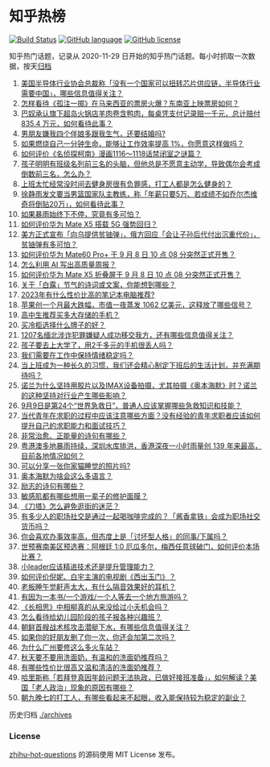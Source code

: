 # 知乎热榜
[![Build Status](https://github.com/ToWeLong/zhihu-hot-questions/workflows/CI/badge.svg)](https://github.com/ToWeLong/zhihu-hot-questions/actions)
[![GitHub language](https://img.shields.io/badge/language-golang-orange.svg)](https://golang.org/)
[![GitHub license](https://img.shields.io/github/license/ToWeLong/zhihu-hot-questions)](https://github.com/ToWeLong/zhihu-hot-questions/blob/main/LICENSE)

知乎热门话题，记录从 2020-11-29 日开始的知乎热门话题。每小时抓取一次数据，按天[归档](./archives)

<!-- BEGIN -->

1. [美国半导体行业协会总裁称「没有一个国家可以扭转芯片供应链，半导体行业需要中国」，哪些信息值得关注？](https://www.zhihu.com/question/620907996)
1. [怎样看待《孤注一掷》在马来西亚的票房火爆？东南亚上映票房如何？](https://www.zhihu.com/question/620624985)
1. [巴奴承认旗下超岛火锅店羊肉卷含鸭肉，每桌凭支付记录赔一千元，总计赔付 835.4 万元，如何看待此事？](https://www.zhihu.com/question/621047866)
1. [男朋友嫌我四个伴娘多跟我生气，还要结婚吗?](https://www.zhihu.com/question/620647984)
1. [如果燃烧自己一分钟生命，能够让工作效率提高 1%，你愿意这样做吗？](https://www.zhihu.com/question/617369887)
1. [如何评价《名侦探柯南》漫画1116～1118话禁闭室之谜篇？](https://www.zhihu.com/question/620884297)
1. [孩子明明有班级名列前三名的头脑，但他总是不愿意主动学，导致偶尔会考成倒数前三名，怎么办？](https://www.zhihu.com/question/585553610)
1. [上班太忙经常没时间去健身房很有负罪感，打工人都是怎么健身的？](https://www.zhihu.com/question/620836470)
1. [徐静雨发文要当男篮国家队主教练，称「年薪只要5万、若成绩不如乔尔杰维奇将倒贴20万」，如何看待此事？](https://www.zhihu.com/question/620717178)
1. [如果暴雨始终下不停，究竟有多可怕？](https://www.zhihu.com/question/620491747)
1. [如何评价华为 Mate X5 搭载 5G 强势回归？](https://www.zhihu.com/question/621076871)
1. [美方正式宣布「向乌提供贫铀弹」，俄方回应「会让子孙后代付出沉重代价」，贫铀弹有多可怕？](https://www.zhihu.com/question/620931748)
1. [如何评价华为 Mate60 Pro+ 于 9 月 8 日 10 点 08 分突然正式开售？](https://www.zhihu.com/question/621058178)
1. [怎么利用 AI 写出高质量周报？](https://www.zhihu.com/question/619684539)
1. [如何评价华为 Mate X5 折叠屏于 9 月 8 日 10 点 08 分突然正式开售？](https://www.zhihu.com/question/621057650)
1. [关于「白露」节气的诗词或文案，你能想到哪些？](https://www.zhihu.com/question/620614311)
1. [2023年有什么性价比高的笔记本电脑推荐?](https://www.zhihu.com/question/577488958)
1. [苹果创一个月最大跌幅，市值一夜蒸发 1062 亿美元，这释放了哪些信号？](https://www.zhihu.com/question/620877319)
1. [高中生推荐买多大存储的手机？](https://www.zhihu.com/question/617476840)
1. [买冷柜选择什么牌子的好？](https://www.zhihu.com/question/287884946)
1. [1207名缅北涉诈犯罪嫌疑人成功移交我方，还有哪些信息值得关注？](https://www.zhihu.com/question/621065800)
1. [孩子要去上大学了，用2千多元的手机很丢人吗？](https://www.zhihu.com/question/616927172)
1. [我们需要在工作中保持情绪稳定吗？](https://www.zhihu.com/question/620465243)
1. [当上班成为一种长久的习惯，我们还会精心制定下班后的生活计划，并充满期待吗？](https://www.zhihu.com/question/620467756)
1. [诺兰为什么坚持用胶片以及IMAX设备拍摄，尤其拍摄《奥本海默》时？诺兰的这种坚持对行业产生哪些影响？](https://www.zhihu.com/question/619675200)
1. [9月9日是第24个“世界急救日”，普通人应该掌握哪些急救知识和技能？](https://www.zhihu.com/question/620945736)
1. [当代青年在求职的过程中应该注意哪些方面？没有经验的青年求职者应该如何提升自己的求职能力和面试技巧？](https://www.zhihu.com/question/620962989)
1. [非常治愈、正能量的诗句有哪些？](https://www.zhihu.com/question/620902440)
1. [粤港澳多地暴雨持续，深圳水库排洪，香港深夜一小时雨量创 139 年来最高，目前各地情况如何？](https://www.zhihu.com/question/621046941)
1. [可以分享一张你家猫睡觉的照片吗?](https://www.zhihu.com/question/620616252)
1. [奥本海默为啥会这么多语言？](https://www.zhihu.com/question/619909461)
1. [励志的诗句有哪些？](https://www.zhihu.com/question/620911949)
1. [敏感肌都有哪些想用一辈子的修护面膜？](https://www.zhihu.com/question/620630857)
1. [《刀塔》怎么避免逛街的迷茫？](https://www.zhihu.com/question/620920119)
1. [有多少人的职场社交是通过一起喝咖啡完成的？「酱香拿铁」会成为职场社交货币吗？](https://www.zhihu.com/question/620909711)
1. [你会喜欢办事效率高，但态度上是「讨坏型人格」的同事/下属吗？](https://www.zhihu.com/question/620997567)
1. [世预赛南美区预选赛：阿根廷 1:0 厄瓜多尔，梅西任意球破门，如何评价本场比赛？](https://www.zhihu.com/question/621055448)
1. [小leader应该精进技术还是提升管理能力？](https://www.zhihu.com/question/582587017)
1. [如何评价倪妮、白宇主演的电视剧《西出玉门》？](https://www.zhihu.com/question/620744265)
1. [老板睡午觉鼾声太大，有什么隔音效果好的耳机？](https://www.zhihu.com/question/619704244)
1. [有因为一本书/一个游戏/一个人等去一个地方旅游吗？](https://www.zhihu.com/question/618592164)
1. [《长相思》中相柳真的从来没给过小夭机会吗？](https://www.zhihu.com/question/619698010)
1. [怎么看待给幼儿园阶段的孩子报各种兴趣班？](https://www.zhihu.com/question/459930109)
1. [朝鲜首艘战术核攻击潜艇下水，有哪些信息值得关注？](https://www.zhihu.com/question/621055060)
1. [如果你的好朋友删了你一次，你还会加第二次吗？](https://www.zhihu.com/question/620352439)
1. [为什么广州要修这么多火车站？](https://www.zhihu.com/question/620380038)
1. [秋天要不要用洗面奶，有温和的洗面奶推荐吗？](https://www.zhihu.com/question/618523800)
1. [有哪些性价比很高又温和清洁的洗面奶推荐？](https://www.zhihu.com/question/616345414)
1. [哈里斯称「若拜登真因年龄问题无法执政，已做好接班准备」，如何解读？美国「老人政治」现象的原因有哪些？](https://www.zhihu.com/question/620945237)
1. [朝九晚七的打工人，有哪些看起来不起眼，收入能保持较为稳定的副业？](https://www.zhihu.com/question/610819327)

<!-- END -->

历史归档 [./archives](./archives)


### License
[zhihu-hot-questions](https://github.com/towelong/zhihu-hot-questions) 的源码使用 MIT License 发布。